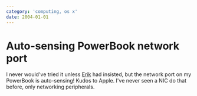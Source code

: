 ```yaml
---
category: 'computing, os x'
date: 2004-01-01
---
```


Auto-sensing PowerBook network port
===================================

I never would\'ve tried it unless [Erik](http://bobzrkr.org/) had
insisted, but the network port on my PowerBook is auto-sensing! Kudos to
Apple. I\'ve never seen a NIC do that before, only networking
peripherals.
